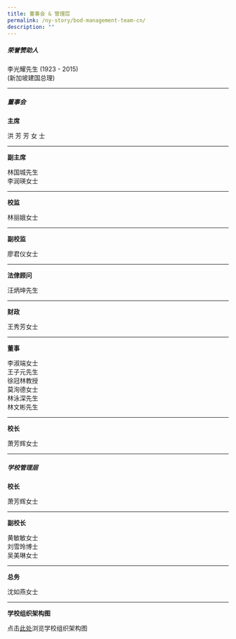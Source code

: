 ```yaml
---
title: 董事会 & 管理层
permalink: /ny-story/bod-management-team-cn/
description: ""
---
```

##### 荣誉赞助人

李光耀先生 (1923 - 2015)<br>
(新加坡建国总理)

* * *

##### 董事会

**主席**  

洪 芳 芳 女 士

* * *

**副主席**  

林国城先生<br>
李润瑛女士

* * *

**校监**  

林丽娥女士

* * *

**副校监**  

廖君仪女士

* * *

**法侓顾问**  

汪炳坤先生

* * *

**财政**  

王秀芳女士

* * *

**董事**  

李淑端女士<br>
王子元先生<br>
徐冠林教授<br>
莫洵德女士<br>
林泳深先生<br>
林文彬先生

* * *

**校长**  

萧芳辉女士

* * *

##### 学校管理层

**校长**  

萧芳辉女士

* * *

**副校长**  

黄敏敏女士<br>
刘雪玲博士<br>
吴美琳女士

* * *

**总务**  

沈如燕女士

* * *


**学校组织架构图**  

点击[此处](/images/kp-org_chart2023-website_kp-org_chart2021-elwebsite.png)浏览学校组织架构图